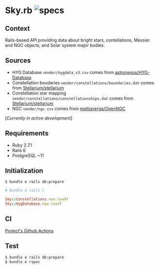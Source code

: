 # Sky.rb ![specs](https://github.com/rhannequin/skyrb/workflows/CI/badge.svg)

## Context

Rails-based API providing data about bright stars, contellations, Messier and NGC objects, and Solar system major bodies.

## Sources

- HYG Database `vendor/hygdata_v3.csv` comes from [astronexus/HYG-Database](https://github.com/astronexus/HYG-Database)
- Constellation boudaries `vendor/constellations/boundaries.dat` comes from [Stellarium/stellarium](https://github.com/Stellarium/stellarium)
- Constellation star mapping `vendor/constellations/constellationships.dat` comes from [Stellarium/stellarium](https://github.com/Stellarium/stellarium)
- NGC `vendor/ngc.csv` comes from [mattiaverga/OpenNGC](https://github.com/mattiaverga/OpenNGC)

[_Currently in active development_]

## Requirements

* Ruby 2.7.1
* Rails 6
* PostgreSQL ~11

## Initialization

```
$ bundle e rails db:prepare
```

```rb
# bundle e rails c

Sky::Constellations.new.load!
Sky::HygDatabase.new.load!
```

## CI

[Project's Github Actions](https://github.com/rhannequin/skyrb/actions)

## Test

```sh
$ bundle e rails db:prepare
$ bundle e rspec
```

